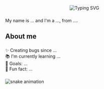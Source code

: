 <div align="center">
  <img src="https://readme-typing-svg.demolab.com?font=Great+Vibes&size=40&pause=1000&color=F78DD9&center=true&vCenter=true&width=600&lines=Hello%2C+world!+I'm+Evelyn+%F0%9F%92%96" alt="Typing SVG" />
</div>


###

<p align="left">My name is ... and I'm a ..., from ....</p>

###

<h2 align="left">About me</h2>

###

<p align="left">✨ Creating bugs since ...<br>📚 I'm currently learning ...<br>🎯 Goals: ...<br>🎲 Fun fact: ...</p>

###

<picture>
  <source media="(prefers-color-scheme: dark)" srcset="https://raw.githubusercontent.com/evelynmineo/output/github-contribution-grid-snake-dark.svg">
  <source media="(prefers-color-scheme: light)" srcset="https://raw.githubusercontent.com/evelynmineo/output/github-contribution-grid-snake.svg">
  <img alt="snake animation" src="https://raw.githubusercontent.com/evelynmineo/output/github-contribution-grid-snake.svg">
</picture>

